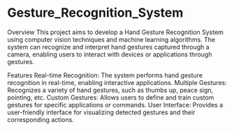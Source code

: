 # Gesture_Recognition_System
Overview
This project aims to develop a Hand Gesture Recognition System using computer vision techniques and machine learning algorithms. The system can recognize and interpret hand gestures captured through a camera, enabling users to interact with devices or applications through gestures.

Features
Real-time Recognition: The system performs hand gesture recognition in real-time, enabling interactive applications.
Multiple Gestures: Recognizes a variety of hand gestures, such as thumbs up, peace sign, pointing, etc.
Custom Gestures: Allows users to define and train custom gestures for specific applications or commands.
User Interface: Provides a user-friendly interface for visualizing detected gestures and their corresponding actions.
